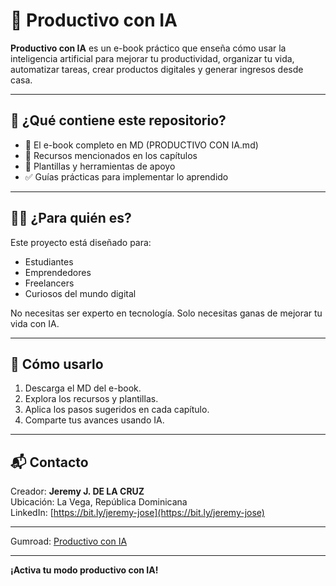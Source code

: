 # 📘 Productivo con IA

**Productivo con IA** es un e-book práctico que enseña cómo usar la inteligencia artificial para mejorar tu productividad, organizar tu vida, automatizar tareas, crear productos digitales y generar ingresos desde casa.

---

## 📂 ¿Qué contiene este repositorio?

- 📘 El e-book completo en MD (PRODUCTIVO CON IA.md)
- 🧠 Recursos mencionados en los capítulos
- 📂 Plantillas y herramientas de apoyo
- ✅ Guías prácticas para implementar lo aprendido

---

## 🧑‍💻 ¿Para quién es?

Este proyecto está diseñado para:
- Estudiantes
- Emprendedores
- Freelancers
- Curiosos del mundo digital

No necesitas ser experto en tecnología. Solo necesitas ganas de mejorar tu vida con IA.

---

## 🚀 Cómo usarlo

1. Descarga el MD del e-book.
2. Explora los recursos y plantillas.
3. Aplica los pasos sugeridos en cada capítulo.
4. Comparte tus avances usando IA.

---

## 📬 Contacto

Creador: **Jeremy J. DE LA CRUZ**  
Ubicación: La Vega, República Dominicana  
LinkedIn: [https://bit.ly/jeremy-jose](https://bit.ly/jeremy-jose)

---

Gumroad: [Productivo con IA](https://jeremyverse17.gumroad.com/l/bkgatr)

---

**¡Activa tu modo productivo con IA!**
